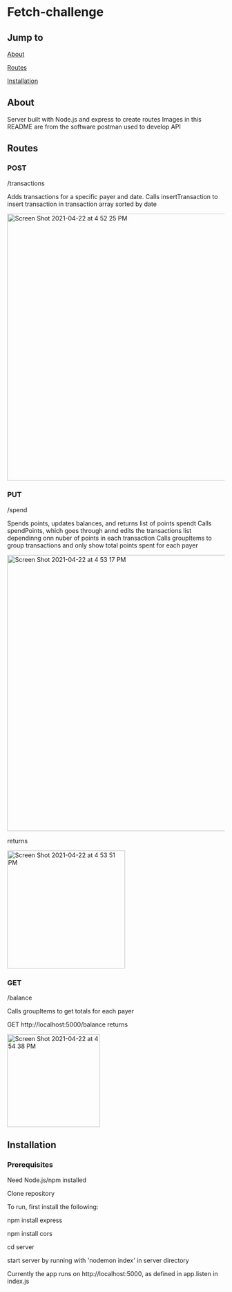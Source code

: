 # Fetch-challenge

## Jump to
[About](#About)

[Routes](#Routes)

[Installation](#Installation)

## About
Server built with Node.js and express to create routes
Images in this README are from the software postman used to develop API


## Routes
### POST
/transactions

Adds transactions for a specific payer and date.
Calls insertTransaction to insert transaction in transaction array sorted by date

<img width="618" alt="Screen Shot 2021-04-22 at 4 52 25 PM" src="https://user-images.githubusercontent.com/47434013/115789685-22873500-a38b-11eb-9076-adb65b732b1c.png">


### PUT
/spend

Spends points, updates balances, and returns list of points spendt
Calls spendPoints, which goes through annd edits the transactions list dependinng onn nuber of points in each transaction
Calls groupItems to group transactions and only show total points spent for each payer

<img width="639" alt="Screen Shot 2021-04-22 at 4 53 17 PM" src="https://user-images.githubusercontent.com/47434013/115789753-3e8ad680-a38b-11eb-815f-77dfa098cf00.png">

returns

<img width="273" alt="Screen Shot 2021-04-22 at 4 53 51 PM" src="https://user-images.githubusercontent.com/47434013/115789801-55312d80-a38b-11eb-9202-826027705343.png">


### GET
/balance

Calls groupItems to get totals for each payer

GET http://localhost:5000/balance returns

<img width="215" alt="Screen Shot 2021-04-22 at 4 54 38 PM" src="https://user-images.githubusercontent.com/47434013/115789867-6ed27500-a38b-11eb-8b7c-780e8cc90700.png">



## Installation
### Prerequisites
Need Node.js/npm installed

Clone repository

To run, first install the following:

npm install express

npm install cors

cd server

start server by running with 'nodemon index' in server directory

Currently the app runs on http://localhost:5000, as defined in app.listen in index.js

